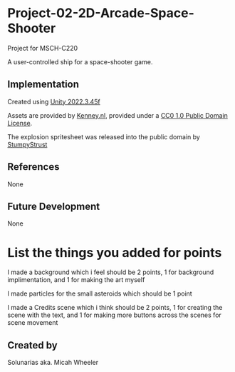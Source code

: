 # Project-02-2D-Arcade-Space-Shooter

Project for MSCH-C220

A user-controlled ship for a space-shooter game.

## Implementation

Created using [Unity 2022.3.45f](https://unity.com)

Assets are provided by [Kenney.nl](https://kenney.nl/assets/space-shooter-extension), provided under a [CC0 1.0 Public Domain License](https://creativecommons.org/publicdomain/zero/1.0/).

The explosion spritesheet was released into the public domain by [StumpyStrust](https://opengameart.org/content/explosion-sheet)

## References
None

## Future Development
None

# List the things you added for points
I made a background which i feel should be 2 points, 1 for background implimentation, and 1 for making the art myself

I made particles for the small asteroids which should be 1 point

I made a Credits scene which i think should be 2 points, 1 for creating the scene with the text, and 1 for making more buttons across the scenes for scene movement

## Created by
Solunarias aka. Micah Wheeler
